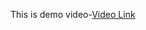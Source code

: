 
This is demo video-[Video Link](https://drive.google.com/file/d/19E5F-B4Pw90TyBJ1dd-uosH0BzGopuF3/view?usp=sharing)
